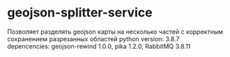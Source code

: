 # geojson-splitter-service
Позволяет разделять geojson карты на несколько частей с корректным сохранением разрезанных областей
python version: 3.8.7  
depencencies: geojson-rewind 1.0.0, pika 1.2.0, RabbitMQ 3.8.11
